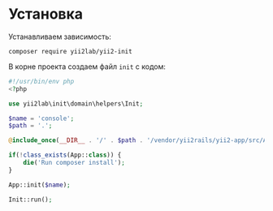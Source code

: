 Установка
===

Устанавливаем зависимость:

```
composer require yii2lab/yii2-init
```

В корне проекта создаем файл `init` с кодом:

```php
#!/usr/bin/env php
<?php

use yii2lab\init\domain\helpers\Init;

$name = 'console';
$path = '.';

@include_once(__DIR__ . '/' . $path . '/vendor/yii2rails/yii2-app/src/App.php');

if(!class_exists(App::class)) {
	die('Run composer install');
}

App::init($name);

Init::run();
```
